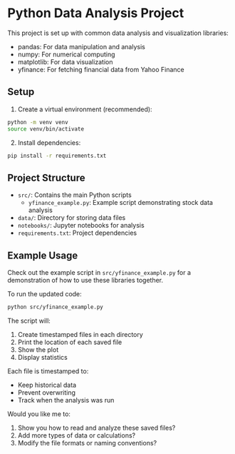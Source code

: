 # Python Data Analysis Project

This project is set up with common data analysis and visualization libraries:
- pandas: For data manipulation and analysis
- numpy: For numerical computing
- matplotlib: For data visualization
- yfinance: For fetching financial data from Yahoo Finance

## Setup

1. Create a virtual environment (recommended):
```bash
python -m venv venv
source venv/bin/activate
```

2. Install dependencies:
```bash
pip install -r requirements.txt
```

## Project Structure

- `src/`: Contains the main Python scripts
  - `yfinance_example.py`: Example script demonstrating stock data analysis
- `data/`: Directory for storing data files
- `notebooks/`: Jupyter notebooks for analysis
- `requirements.txt`: Project dependencies

## Example Usage

Check out the example script in `src/yfinance_example.py` for a demonstration of how to use these libraries together. 

To run the updated code:
```bash
python src/yfinance_example.py
```

The script will:
1. Create timestamped files in each directory
2. Print the location of each saved file
3. Show the plot
4. Display statistics

Each file is timestamped to:
- Keep historical data
- Prevent overwriting
- Track when the analysis was run

Would you like me to:
1. Show you how to read and analyze these saved files?
2. Add more types of data or calculations?
3. Modify the file formats or naming conventions? 
